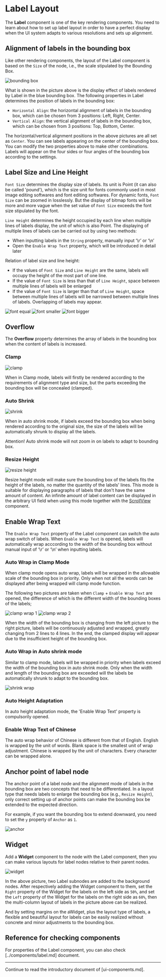 # Label Layout

The **Label** component is one of the key rendering components. You need to learn about how to set up label layout in order to have a perfect display when the UI system adapts to various resolutions and sets up alignment. 

## Alignment of labels in the bounding box

Like other rendering components, the layout of the Label component is based on the `Size` of the node, i.e., the scale stipulated by the Bounding Box.

![bounding box](label-layout/label_in_boundingbox.jpg)

What is shown in the picture above is the display effect of labels rendered by Label in the blue bounding box. The following properties in Label determines the position of labels in the bounding box:

- `Horizontal Align`: the horizontal alignment of labels in the bounding box, which can be chosen from 3 positions: Left, Right, Center.
- `Vertical Align`: the vertical alignment of labels in the bounding box, which can be chosen from 3 positions: Top, Bottom, Center.

The horizontal/vertical alignment positions in the above pictures are all set as `Center`. You can see labels appearing on the center of the bounding box. You can modify the two properties above to make other combinations. Labels will appear on the four sides or four angles of the bounding box according to the settings.

## Label Size and Line Height

`Font Size` determines the display size of labels. Its unit is Point (it can also be called 'pound'), which is the size unit for fonts commonly used in most image editing softwares and font editing softwares. For dynamic fonts, `Font Size` can be zoomed in losslessly. But the display of bitmap fonts will be more and more vague when the set value of `Font Size` exceeds the font size stipulated by the font. 

`Line Height` determines the height occupied by each line when multiple lines of labels display, the unit of which is also Point. The displaying of multiple lines of labels can be carried out by using two methods:

- When inputting labels in the `String` property, manually input ‘\r’ or ‘\n’ 
- Open the `Enable Wrap Text` property, which will be introduced in detail later

Relation of label size and line height:

- If the values of `Font Size` and `Line Height` are the same, labels will occupy the height of the most part of one line. 
- If the value of `Font Size` is less than that of `Line Height`, space between multiple lines of labels will be enlarged 
- If the value of `Font Size` is larger than that of `Line Height`, space between multiple lines of labels will be narrowed between multiple lines of labels. Overlapping of labels may appear.

![font equal](label-layout/font_equal_line_height.jpg)  ![font smaller](label-layout/font_smaller.jpg)  ![font bigger](label-layout/font_bigger.jpg)

## Overflow

The **Overflow** property determines the array of labels in the bounding box when the content of labels is increased.

### Clamp

![clamp](label-layout/clamp.jpg)

When in Clamp mode, labels will firstly be rendered according to the requirements of alignment type and size, but the parts exceeding the bounding box will be concealed (clamped).

### Auto Shrink

![shrink](label-layout/shrink.jpg)

When in auto shrink mode, if labels exceed the bounding box when being rendered according to the original size, the size of the labels will be automatically shrunk to display all the labels.

Attention! Auto shrink mode will not zoom in on labels to adapt to bounding box.

### Resize Height

![resize height](label-layout/resize_height.jpg)

Resize height mode will make sure the bounding box of the labels fits the height of the labels, no matter the quantity of the labels' lines. This mode is suitable for displaying paragraphs of labels that don't have the same amount of content. An infinite amount of label content can be displayed in the arbitrary UI field when using this mode together with the [ScrollView](../components/scrollview.md) component.

## Enable Wrap Text

The `Enable Wrap Text` property of the Label component can switch the auto wrap switch of labels. When `Enable Wrap Text` is opened, labels will automatically wrap acccording to the width of the bounding box without manual input of  ‘\r’ or ‘\n’ when inputting labels.

### Auto Wrap in Clamp Mode

When clamp mode opens auto wrap, labels will be wrapped in the allowable scale of the bounding box in priority. Only when not all the words can be displayed after being wrapped will clamp mode function.

The following two pictures are taken when `Clamp` + `Enable Wrap Text` are opened, the difference of which is the different width of the bounding boxes of the labels;

![clamp wrap 1](label-layout/clamp_wrap1.jpg)  ![clamp wrap 2](label-layout/clamp_wrap2.jpg)

When the width of the bounding box is changing from the left picture to the right picture, labels will be continuously adjusted and wrapped, greatly changing from 2 lines to 4 lines. In the end, the clamped display will appear due to the insufficient height of the bounding box.

### Auto Wrap in Auto shrink mode

Similar to clamp mode, labels will be wrapped in priority when labels exceed the width of the bounding box in auto shrink mode. Only when the width and length of the bounding box are exceeded will the labels be automatically shrunk to adapt to the bounding box.

![shrink wrap](label-layout/shrink_wrap.jpg)

### Auto Height Adaptation

In auto height adaptation mode, the 'Enable Wrap Text' property is compulsorily opened.

### Enable Wrap Text of Chinese

The auto wrap behavior of Chinese is different from that of English. English is wrapped by the unit of words. Blank space is the smallest unit of wrap adjustment. Chinese is wrapped by the unit of characters. Every character can be wrapped alone.


## Anchor point of label node

The anchor point of a label node and the alignment mode of labels in the bounding box are two concepts that need to be differentiated. In a layout type that needs labels to enlarge the bounding box (e.g., `Resize Height`), only correct setting up of anchor points can make the bounding box be extended to the expected direction.

For example, if you want the bounding box to extend downward, you need to set the `y`  property of `Anchor` as `1`.

![anchor](label-layout/anchor.jpg)

## Widget

Add a **Widget** component to the node with the Label component, then you can make various layouts for label nodes relative to their parent nodes.

![widget](label-layout/widget.jpg)

In the above picture, two Label subnodes are added to the background nodes. After respectively adding the Widget component to them, set the `Right` property of the Widget for the labels on the left side as `50%`, and set the `Left` property of the Widget for the labels on the right side as `60%`, then the multi-column layout of labels in the picture above can be realized. 

And by setting margins on the aWidget, plus the layout type of labels, a flexible and beautiful layout for labels can be easily realized without concrete and minor adjustments to the bounding box.


## Reference for checking components

For properties of the Label component, you can also check [../components/label.md] document.

---

Continue to read the introductory document of [ui-components.md].